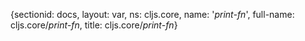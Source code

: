 {sectionid: docs, layout: var, ns: cljs.core, name: '*print-fn*', full-name: cljs.core/*print-fn*,
  title: cljs.core/*print-fn*}
